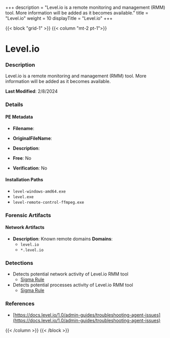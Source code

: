 +++
description = "Level.io is a remote monitoring and management (RMM) tool. More information will be added as it becomes available."
title = "Level.io"
weight = 10
displayTitle = "Level.io"
+++


{{< block "grid-1" >}}
{{< column "mt-2 pt-1">}}

# Level.io


### Description

Level.io is a remote monitoring and management (RMM) tool. More information will be added as it becomes available.



**Last Modified**: 2/8/2024

### Details


#### PE Metadata
- **Filename**: 
- **OriginalFileName**: 
- **Description**: 


- **Free**: No

- **Verification**: No




#### Installation Paths
- `level-windows-amd64.exe`
- `level.exe`
- `level-remote-control-ffmpeg.exe`

### Forensic Artifacts




#### Network Artifacts
- **Description**: Known remote domains  **Domains**:
    - `level.io`
    - `*.level.io`


### Detections
- Detects potential network activity of Level.io RMM tool
  - [Sigma Rule](https://github.com/magicsword-io/LOLRMM/blob/main/detections/sigma/level.io_network_sigma.yml)
- Detects potential processes activity of Level.io RMM tool
  - [Sigma Rule](https://github.com/magicsword-io/LOLRMM/blob/main/detections/sigma/level.io_processes_sigma.yml)

### References
- [https://docs.level.io/1.0/admin-guides/troubleshooting-agent-issues](https://docs.level.io/1.0/admin-guides/troubleshooting-agent-issues)



{{< /column >}}
{{< /block >}}
